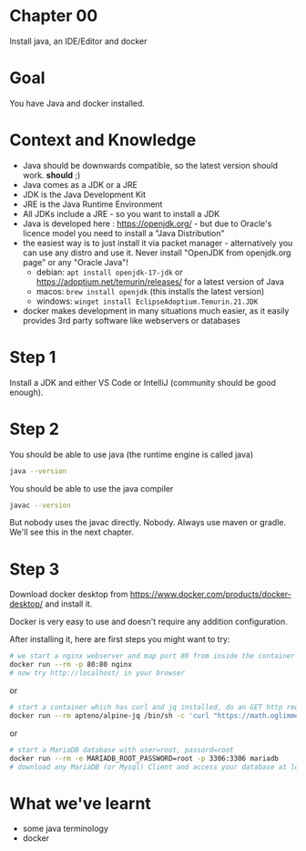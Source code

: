 # Chapter 00

Install java, an IDE/Editor and docker

# Goal

You have Java and docker installed.

# Context and Knowledge

* Java should be downwards compatible, so the latest version should work. **should** ;)
* Java comes as a JDK or a JRE
* JDK is the Java Development Kit
* JRE is the Java Runtime Environment
* All JDKs include a JRE - so you want to install a JDK
* Java is developed here : https://openjdk.org/ - but due to Oracle's licence model you need to install a "Java Distribution"
* the easiest way is to just install it via packet manager - alternatively you can use any distro and use it. Never install "OpenJDK from openjdk.org page" or any "Oracle Java"!
    * debian: `apt install openjdk-17-jdk` or https://adoptium.net/temurin/releases/ for a latest version of Java
    * macos: `brew install openjdk` (this installs the latest version)
    * windows: `winget install EclipseAdoptium.Temurin.21.JDK`
* docker makes development in many situations much easier, as it easily provides 3rd party software like webservers or databases


# Step 1

Install a JDK and either VS Code or IntelliJ (community should be good enough).

# Step 2

You should be able to use java (the runtime engine is called java)

```bash
java --version
```

You should be able to use the java compiler

```bash
javac --version
```

But nobody uses the javac directly. Nobody. Always use maven or gradle. We'll see this in the next chapter.

# Step 3 

Download docker desktop from https://www.docker.com/products/docker-desktop/ and install it.

Docker is very easy to use and doesn't require any addition configuration.

After installing it, here are first steps you might want to try:

```bash
# we start a nginx webserver and map port 80 from inside the container to your host
docker run --rm -p 80:80 nginx
# now try http://localhost/ in your browser
```

or

```bash
# start a container which has curl and jq installed, do an GET http request to math.oglimmer.com to solve 5+7*4 and format the resulting JSON nicely
docker run --rm apteno/alpine-jq /bin/sh -c 'curl "https://math.oglimmer.de/v1/calc?expression=5+7*4" -s | jq'
```

or

```bash
# start a MariaDB database with user=root, passord=root
docker run --rm -e MARIADB_ROOT_PASSWORD=root -p 3306:3306 mariadb
# download any MariaDB (or Mysql) Client and access your database at localhost with root/root
```

# What we've learnt

* some java terminology
* docker

